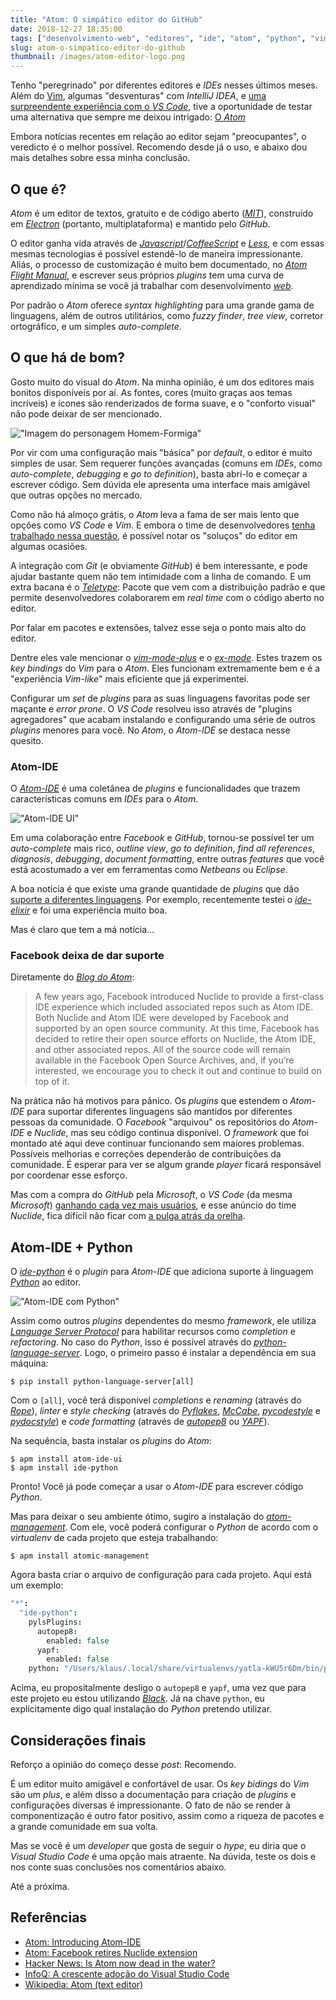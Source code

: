 ```yaml
---
title: "Atom: O simpático editor do GitHub"
date: 2018-12-27 18:35:00
tags: ["desenvolvimento-web", "editores", "ide", "atom", "python", "vim"]
slug: atom-o-simpatico-editor-do-github
thumbnail: /images/atom-editor-logo.png
---
```


Tenho "peregrinado" por diferentes editores e _IDEs_ nesses últimos meses. Além
do [Vim](/tag/vim.html "Leia mais sobre Vim"), algumas "desventuras" com _IntelliJ IDEA_,
e [uma surpreendente experiência com o _VS Code_](/2018/06/04/eu-me-rendo-vscode.html "Eu me rendo: VS Code"),
tive a oportunidade de testar uma alternativa que sempre me deixou intrigado:
[O _Atom_](https://atom.io/ "A hackable text editor for the 21st Century")

Embora notícias recentes em relação ao editor sejam "preocupantes", o veredicto
é o melhor possível. Recomendo desde já o uso, e abaixo dou mais detalhes
sobre essa minha conclusão.

## O que é?

_Atom_ é um editor de textos, gratuito e de código aberto
([_MIT_](https://en.wikipedia.org/wiki/MIT_License "Leia mais sobre a MIT License")),
construído em [_Electron_](https://github.com/electron/electron "Leia mais sobre Electron")
(portanto, multiplataforma) e mantido pelo _GitHub_.

O editor ganha vida através de
[_Javascript_](/tag/javascript.html "Leia mais sobre Javascript")/[_CoffeeScript_](https://coffeescript.org/ "CoffeeScript is a little language that compiles into JavaScript") e
[_Less_](http://lesscss.org/ "It's CSS, with just a little more."), e com essas
mesmas tecnologias é possível estendê-lo de maneira impressionante. Aliás, o
processo de customização é muito bem documentado, no
[_Atom Flight Manual_](https://flight-manual.atom.io/ "Leia mais na página oficial"),
e escrever seus próprios _plugins_ tem uma curva de aprendizado mínima se você
já trabalhar com desenvolvimento [_web_](/tag/desenvolvimento-web.html "Leia mais sobre web").

Por padrão o _Atom_ oferece _syntax highlighting_ para uma grande gama de linguagens,
além de outros utilitários, como _fuzzy finder_, _tree view_, corretor ortográfico,
e um simples _auto-complete_.

## O que há de bom?

Gosto muito do visual do _Atom_. Na minha opinião, é um dos editores mais bonitos
disponíveis por aí. As fontes, cores (muito graças aos temas incríveis)
e ícones são renderizados de forma suave, e o "conforto visual" não pode deixar de ser
mencionado.

!["Imagem do personagem Homem-Formiga"](/images/ant-man-atom.jpg "Não tive criatividade para fazer uma referência melhor (collider.com)")

Por vir com uma configuração mais "básica"
por _default_, o editor é muito simples de usar. Sem requerer funções avançadas
(comuns em _IDEs_, como _auto-complete_, _debugging_ e _go to definition_), basta
abrí-lo e começar a escrever código. Sem dúvida ele apresenta uma interface
mais amigável que outras opções no mercado.

Como não há almoço grátis, o _Atom_ leva a fama de ser mais lento que
opções como _VS Code_ e _Vim_. E embora o time de desenvolvedores
[tenha trabalhado nessa questão](https://blog.atom.io/2017/04/18/improving-startup-time.html "Improving Startup time"),
é possível notar os "soluços" do editor em algumas ocasiões.

A integração com _Git_ (e obviamente _GitHub_) é bem interessante, e pode ajudar
bastante quem não tem intimidade com a linha de comando. E um extra bacana é o
[_Teletype_](https://teletype.atom.io/ "Collaborate in real time in Atom"):
Pacote que vem com a distribuição padrão e que permite desenvolvedores colaborarem
em _real time_ com o código aberto no editor.

Por falar em pacotes e extensões, talvez esse seja o ponto mais alto do editor.

Dentre eles vale mencionar o [_vim-mode-plus_](https://atom.io/packages/vim-mode-plus "vim-mode improved")
e o [_ex-mode_](https://atom.io/packages/ex-mode "Ex for Atom's vim-mode"). Estes
trazem os _key bindings_ do _Vim_ para o _Atom_. Eles funcionam extremamente bem
e é a "experiência _Vim-like_" mais eficiente que já experimentei.

Configurar um _set_ de _plugins_ para as suas linguagens favoritas pode
ser maçante e _error prone_. O _VS Code_ resolveu isso através de "plugins agregadores"
que acabam instalando e configurando uma série de outros _plugins_ menores para você. No
_Atom_, o _Atom-IDE_ se destaca nesse quesito.

### Atom-IDE

O [_Atom-IDE_](https://ide.atom.io/ "Improve language integration") é uma coletânea
de _plugins_ e funcionalidades que trazem características comuns em _IDEs_ para o
_Atom_.

!["Atom-IDE UI"](/images/atom-ide-ui.png "Atom-IDE UI")

Em uma colaboração entre _Facebook_ e _GitHub_, tornou-se possível ter um _auto-complete_
mais rico, _outline view_, _go to definition_, _find all references_, _diagnosis_,
_debugging_, _document formatting_, entre outras _features_ que você está acostumado a ver
em ferramentas como _Netbeans_ ou _Eclipse_.

A boa notícia é que existe uma grande quantidade de _plugins_ que dão [suporte a diferentes linguagens](https://atom.io/packages/search?q=IDE "Veja mais plugins de Atom-IDE"). Por exemplo,
recentemente testei o [_ide-elixir_](https://atom.io/packages/ide-elixir "Plugin para o Elixir")
e foi uma experiência muito boa.

Mas é claro que tem a má notícia...

### Facebook deixa de dar suporte

Diretamente do [_Blog do Atom_](https://blog.atom.io/2018/12/12/facebook-retires-nuclide-extension.html "Facebook retires Nuclide extension"):

> A few years ago, Facebook introduced Nuclide to provide a first-class IDE experience which included associated repos such as Atom IDE. Both Nuclide and Atom IDE were developed by Facebook and supported by an open source community. At this time, Facebook has decided to retire their open source efforts on Nuclide, the Atom IDE, and other associated repos. All of the source code will remain available in the Facebook Open Source Archives, and, if you’re interested, we encourage you to check it out and continue to build on top of it.

Na prática não há motivos para pânico. Os _plugins_ que estendem o _Atom-IDE_
para suportar diferentes linguagens são mantidos por diferentes pessoas da
comunidade. O _Facebook_ "arquivou" os repositórios do _Atom-IDE_ e _Nuclide_,
mas seu código continua disponível. O _framework_ que foi montado
até aqui deve continuar funcionando sem maiores problemas. Possíveis melhorias e correções
dependerão de contribuições da comunidade. É esperar para ver se algum grande _player_ ficará
responsável por coordenar esse esforço.

Mas com a compra do _GitHub_ pela _Microsoft_,
o _VS Code_ (da mesma _Microsoft_) [ganhando cada vez mais usuários](https://www.infoq.com/br/news/2018/12/the-rise-vscode "A crescente adoção do Visual Studio Code"), e esse anúncio do
time _Nuclide_, fica difícil não ficar com [a pulga atrás da orelha](https://news.ycombinator.com/item?id=18507817 "Is Atom now dead in the water?").

## Atom-IDE + Python

O [_ide-python_](https://atom.io/packages/ide-python) é o _plugin_ para _Atom-IDE_
que adiciona suporte à linguagem [_Python_](/tag/python.html "Leia mais sobre Python")
ao editor.

!["Atom-IDE com Python"](/images/ide-python-ui.png "Atom-IDE com Python")

Assim como outros _plugins_ dependentes do mesmo _framework_, ele utiliza [_Language Server Protocol_](https://github.com/Microsoft/language-server-protocol "Defines a common protocol for language servers")
para habilitar recursos como _completion_ e _refactoring_. No caso do _Python_, isso é
possível através do [_python-language-server_](https://github.com/palantir/python-language-server "An implementation of the Language Server Protocol for Python"). Logo, o primeiro passo
é instalar a dependência em sua máquina:

```
$ pip install python-language-server[all]
```

Com o `[all]`, você terá disponível _completions_ e _renaming_ (através do
[_Rope_](https://github.com/python-rope/rope "Repositório do Rope")),
_linter_ e _style checking_ (através do [_Pyflakes_](https://github.com/PyCQA/pyflakes "Repositório do Pyflakes"), [_McCabe_](https://github.com/PyCQA/mccabe "Repositório do McCabe"),
[_pycodestyle_](https://github.com/PyCQA/pycodestyle "Repositório do pycodestyle") e
[_pydocstyle_](https://github.com/PyCQA/pydocstyle "Repositório do pydocstyle")) e
_code formatting_ (através de [_autopep8_](https://github.com/hhatto/autopep8 "Repositório do autopep8")
ou [_YAPF_](https://github.com/google/yapf "Repositório do YAPF")).

Na sequência, basta instalar os _plugins_ do _Atom_:

```
$ apm install atom-ide-ui
$ apm install ide-python
```

Pronto! Você já pode começar a usar o _Atom-IDE_ para escrever código _Python_.

Mas para deixar o seu ambiente ótimo, sugiro a instalação do [_atom-management_](https://atom.io/packages/atomic-management "Per-project Atom config"). Com ele, você poderá
configurar o _Python_ de acordo com o _virtualenv_ de cada projeto que esteja trabalhando:

```
$ apm install atomic-management
```

Agora basta criar o arquivo de configuração para cada projeto. Aqui está um exemplo:

```coffeescript
"*":
  "ide-python":
    pylsPlugins:
      autopep8:
        enabled: false
      yapf:
        enabled: false
    python: "/Users/klaus/.local/share/virtualenvs/yatla-kWU5r6Dm/bin/python"
```

Acima, eu propositalmente desligo o `autopep8` e `yapf`, uma vez que para este
projeto eu estou utilizando [_Black_](https://github.com/rupert/pyls-black "Black plugin for the Python Language Server"). Já na chave `python`, eu explicitamente digo qual instalação
do _Python_ pretendo utilizar.

## Considerações finais

Reforço a opinião do começo desse _post_: Recomendo.

É um editor muito amigável e confortável de usar. Os _key bidings_ do _Vim_ são
um _plus_, e além disso a documentação para criação de _plugins_
e configurações diversas é impressionante. O fato de não se render à componentização é
outro fator positivo, assim como a riqueza de pacotes e a grande comunidade em sua volta.

Mas se você é um _developer_ que gosta de seguir o _hype_, eu diria que o _Visual
Studio Code_ é uma opção mais atraente. Na dúvida, teste os dois e nos conte suas
conclusões nos comentários abaixo.

Até a próxima.

## Referências

- [Atom: Introducing Atom-IDE](https://blog.atom.io/2017/09/12/announcing-atom-ide.html)
- [Atom: Facebook retires Nuclide extension](https://blog.atom.io/2018/12/12/facebook-retires-nuclide-extension.html)
- [Hacker News: Is Atom now dead in the water?](https://news.ycombinator.com/item?id=18507817)
- [InfoQ: A crescente adoção do Visual Studio Code](https://www.infoq.com/br/news/2018/12/the-rise-vscode)
- [Wikipedia: Atom \(text editor\)](<https://en.wikipedia.org/wiki/Atom_(text_editor)>)
